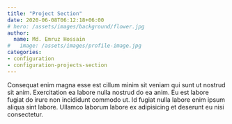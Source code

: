 ```yaml
---
title: "Project Section"
date: 2020-06-08T06:12:18+06:00
# hero: /assets/images/background/flower.jpg
author:
  name: Md. Emruz Hossain
#   image: /assets/images/profile-image.jpg
categories:
- configuration
- configuration-projects-section
---
```


Consequat enim magna esse est cillum minim sit veniam qui sunt ut nostrud sit anim. Exercitation ea labore nulla nostrud do ea anim. Eu est labore fugiat do irure non incididunt commodo ut. Id fugiat nulla labore enim ipsum aliqua sint labore. Ullamco laborum labore ex adipisicing et deserunt eu nisi consectetur.
